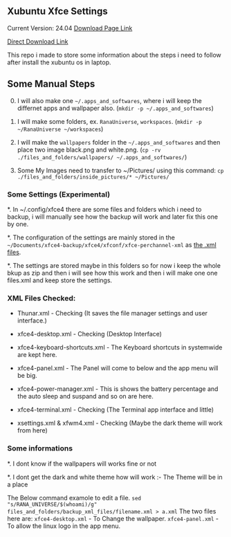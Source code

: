 ## Xubuntu Xfce Settings

Current Version: 24.04
[Download Page Link](http://mirror.aarnet.edu.au/pub/xubuntu/releases/24.04/release/)

[Direct Download Link](https://mirror.aarnet.edu.au/pub/xubuntu/releases/24.04/release/xubuntu-24.04.2-desktop-amd64.iso)

This repo i made to store some information about the steps i need to follow after install the xubuntu os in laptop.




## Some Manual Steps

0. I will also make one `~/.apps_and_softwares`, where i will keep the differnet apps and wallpaper also. (`mkdir -p ~/.apps_and_softwares`)

1. I will make some folders, ex. `RanaUniverse`, `workspaces`. (`mkdir -p ~/RanaUniverse ~/workspaces`)

2. I will make the `wallpapers` folder in the `~/.apps_and_softwares` and then place two image black.png and white.png. (`cp -rv ./files_and_folders/wallpapers/ ~/.apps_and_softwares/`)


3. Some My Images need to transfer to ~/Pictures/ using this command: `cp ./files_and_folders/inside_pictures/* ~/Pictures/`


### Some Settings (Experimental)

*. In ~/.config/xfce4 there are some files and folders which i need to backup, i will manually see how the backup will work and later fix this one by one.

*. The configuration of the settings are mainly stored in the `~/Documents/xfce4-backup/xfce4/xfconf/xfce-perchannel-xml` as [the .xml files](./files_and_folders/images_and_videos/2_xfce4_settings.png).

*. The settings are stored maybe in this folders so for now i keep the whole bkup as zip and then i will see how this work and then i will make one one files.xml and keep store the settings.



### XML Files Checked:

* Thunar.xml - Checking (It saves the file manager settings and user interface.)

* xfce4-desktop.xml - Checking (Desktop Interface)

* xfce4-keyboard-shortcuts.xml - The Keyboard shortcuts in systemwide are kept here.

* xfce4-panel.xml - The Panel will come to below and the app menu will be big.

* xfce4-power-manager.xml - This is shows the battery percentage and the auto sleep and suspand and so on are here.

* xfce4-terminal.xml - Checking (The Terminal app interface and little)

* xsettings.xml & xfwm4.xml - Checking (Maybe the dark theme will work from here)


### Some informations

*. I dont know if the wallpapers will works fine or not

*. I dont get the dark and white theme how will work :- The Theme will be in a place

The Below command examole to edit a file.
`sed "s/RANA_UNIVERSE/$(whoami)/g" files_and_folders/backup_xml_files/filename.xml > a.xml`
The two files here are: 
`xfce4-desktop.xml` - To Change the wallpaper.
`xfce4-panel.xml` - To allow the linux logo in the app menu.

